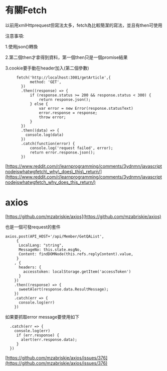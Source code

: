 # 有關Fetch

以前用xmlHttprequest但寫法太多，fetch為比較簡潔的寫法，並且有then可使用

注意事項:

1.使用json\(\)轉換

2.第二個then才拿得到資料，第一個then只是一個promise結果

3.cookie要手動在header加入\(第二個參數\)

```
     fetch('http://localhost:3001/getArticle',{
           method: 'GET',
       })
       .then((response) => {
           if (response.status >= 200 && response.status < 300) {
               return response.json();
           } else {
               var error = new Error(response.statusText)
               error.response = response;
               throw error;
           }
       })
       .then((data) => {
         console.log(data)
       })
       .catch(function(error) {
           console.log('request failed', error);
           return error.response.json();
       })
```

[https://www.reddit.com/r/learnprogramming/comments/3ydnmn/javascriptnodejswhatwgfetch\_why\_does\_this\_return/](https://www.reddit.com/r/learnprogramming/comments/3ydnmn/javascriptnodejswhatwgfetch_why_does_this_return/)

# axios

[https://github.com/mzabriskie/axios](https://github.com/mzabriskie/axios)

也是一個可發request的套件

```
axios.post(API_HOST+'/api/Member/GetQAList',
     {
      LocalLang: "string",
      MessageNo: this.state.msgNo,
      Content: findDOMNode(this.refs.replyContent).value,
     }
    , {      
      headers: {
        accesstoken: localStorage.getItem('accessToken')
      } 
    })
    .then((response) => {
      sweetAlert(response.data.ResultMessage);
    })
    .catch(err => {
      console.log(err)
    })
```

如果要抓取error message要使用如下

```
  .catch(err => {
    console.log(err)
     if (err.response) {
       alert(err.response.data); 
     }
  })
```

[https://github.com/mzabriskie/axios/issues/376](https://github.com/mzabriskie/axios/issues/376)

